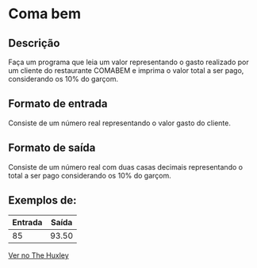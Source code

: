 # Coma bem

## Descrição
Faça um programa que leia um valor representando o gasto realizado por um cliente do restaurante COMABEM e imprima o valor total a ser pago, considerando os 10% do garçom.

## Formato de entrada

Consiste de um número real representando o valor gasto do cliente.

## Formato de saída

Consiste de um número real com duas casas decimais representando o total a ser pago considerando os 10% do garçom.

## Exemplos de:

| Entrada | Saída |
| -- | -- |
| 85 | 93.50|


[Ver no The Huxley](https://thehuxley.com/problem/40)